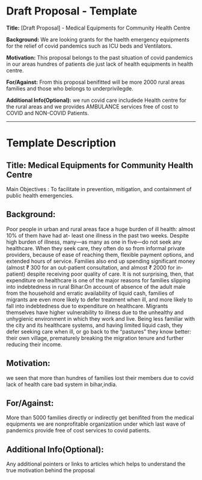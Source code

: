 # Draft Proposal - Template 

__Title:__ [Draft Proposal] - Medical Equipments for Community Health Centre

__Background:__ We are looking grants for the haelth emergency equipments for the relief of covid pandemics such as ICU beds and Ventilators.

__Motivation:__ This proposal belongs to the past situation of covid pandemics in our areas hundres of patients die just lack of health equipments in health centre.

__For/Against:__ From this proposal benifitted  will be more 2000 rural areas families and those who belongs to underprivilegde.
  
__Additional Info(Optional):__ we run covid care includede Health centre for the rural areas and we provides AMBULANCE services free of cost to COVID and NON-COVID Patients.
  
---
  
# Template Description

## Title: Medical Equipments for Community Health Centre
Main Objectives :
To facilitate in prevention, mitigation, and containment of public health emergencies.

## Background: 
Poor people in urban and rural areas face a huge burden of ill health: almost 10% of them have had at- least one illness in the past two weeks. Despite high burden of illness, many—as many as one in five—do not seek any healthcare. When they seek care, they often do so from informal private providers, because of ease of reaching them, flexible payment options, and extended hours of service. Families also end up spending significant money (almost ₹ 300 for an out-patient consultation, and almost ₹ 2000 for in-patient) despite receiving poor quality of care. It is not surprising, then, that expenditure on healthcare is one of the major reasons for families slipping into indebtedness in rural Bihar.On account of absence of the adult male from the household and erratic availability of liquid cash, families of migrants are even more likely to defer treatment when ill, and more likely to fall into indebtedness due to expenditure on healthcare. Migrants themselves have higher vulnerability to illness due to the unhealthy and unhygienic environment in which they work and live. Being less familiar with the city and its healthcare systems, and having limited liquid cash, they defer seeking care when ill, or go back to the “pastures” they know better: their own village, prematurely breaking the migration tenure and further reducing their income.

## Motivation: 

we seen that more than hundres of families lost their members due to covid lack of health care bad system in bihar,india.

## For/Against:

More than 5000 families directly or indirectly get benifited from the medical equipments we are nonprofitable organizatiion under which last wave of pandemics provide free of cost services to covid patients.

## Additional Info(Optional):

Any additional pointers or links to articles which helps to understand the true motivation behind the proposal
